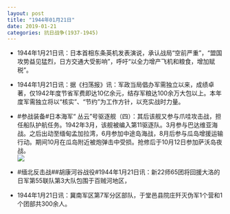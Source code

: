 ```yaml
---
layout: post
title: "1944年01月21日"
date: 2019-01-21
categories: 抗日战争(1937-1945)
---
```


<meta name="referrer" content="no-referrer" />

- 1944年1月21日讯：日本首相东条英机发表演说，承认战局“空前严重”，“盟国攻势益见猛烈，日方交通大受影响”，呼吁“以全力增产飞机和粮食，增加赋税”。 

- 1944年1月21日讯：据《扫荡报》讯：军政当局倡办军需独立以来，成绩卓著，仅1942年度节省军费即达10亿余元，结存军粮达100余万大包以上。本年度军需独立将以“核实”、“节约”为工作方针，以充实战时力量。 

- #参战装备#日本海军“ 丛云”号驱逐舰（四）：其后该舰又参与爪哇攻击战，担任船队护航任务。1942年3月，该舰被编入第11驱逐队。3月参与巴达维亚海战。之后出动至缅甸孟加拉湾，6月参加中途岛海战，8月后参与瓜岛增援运输行动。期间10月在瓜岛附近被炮弹击中受损。抢修后于10月12日参加萨沃岛夜战。 <br/><img src="https://wx2.sinaimg.cn/large/aca367d8ly1fzdz5ubeepj20ic06e0tg.jpg" />

- #缅北反击战##胡康河谷战役#1944年1月21日讯：新22师65团将回援大洛的日军第55联队第3大队包围于百贼河地区， 

- 1944年1月21日讯：冀南军区第7军分区部队，于堂邑县院庄歼灭伪军1个营和1个团部共300余人。 

